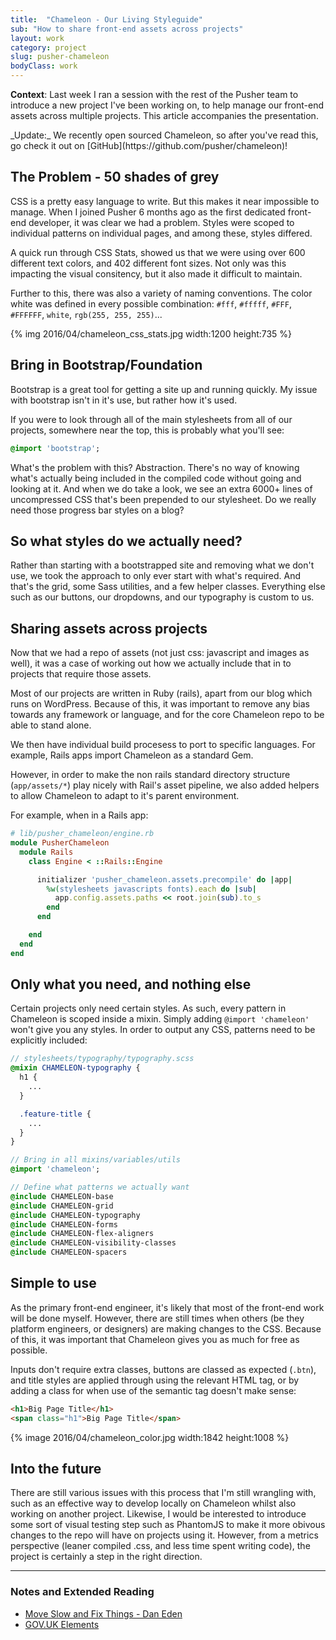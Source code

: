 ```yaml
---
title:  "Chameleon - Our Living Styleguide"
sub: "How to share front-end assets across projects"
layout: work
category: project
slug: pusher-chameleon
bodyClass: work
---
```


**Context**: Last week I ran a session with the rest of the Pusher team to introduce a new project I've been working on, to help manage our front-end assets across multiple projects. This article accompanies the presentation.

<span class="alert">
_Update:_ We recently open sourced Chameleon, so after you've read this, go check it out on [GitHub](https://github.com/pusher/chameleon)!
</span>

## The Problem - 50 shades of grey

CSS is a pretty easy language to write. But this makes it near impossible to manage. When I joined Pusher 6 months ago as the first dedicated front-end developer, it was clear we had a problem. Styles were scoped to individual patterns on individual pages, and among these, styles differed.

A quick run through CSS Stats, showed us that we were using over 600 different text colors, and 402 different font sizes. Not only was this impacting the visual consitency, but it also made it difficult to maintain.

Further to this, there was also a variety of naming conventions. The color white was defined in every possible combination: `#fff`, `#fffff`, `#FFF`, `#FFFFFF`, `white`, `rgb(255, 255, 255)`...

{% img 2016/04/chameleon_css_stats.jpg width:1200 height:735 %}

## Bring in Bootstrap/Foundation
Bootstrap is a great tool for getting a site up and running quickly. My issue with bootstrap isn't in it's use, but rather how it's used.

If you were to look through all of the main stylesheets from all of our projects, somewhere near the top, this is probably what you'll see:

```sass
@import 'bootstrap';
```

What's the problem with this? Abstraction. There's no way of knowing what's actually being included in the compiled code without going and looking at it. And when we do take a look, we see an extra 6000+ lines of uncompressed CSS that's been prepended to our stylesheet. Do we really need those progress bar styles on a blog?

## So what styles do we actually need?
Rather than starting with a bootstrapped site and removing what we don't use, we took the approach to only ever start with what's required. And that's the grid, some Sass utilities, and a few helper classes. Everything else such as our buttons, our dropdowns, and our typography is custom to us.

## Sharing assets across projects
Now that we had a repo of assets (not just css: javascript and images as well), it was a case of working out how we actually include that in to projects that require those assets.

Most of our projects are written in Ruby (rails), apart from our blog which runs on WordPress. Because of this, it was important to remove any bias towards any framework or language, and for the core Chameleon repo to be able to stand alone.

We then have individual build procesess to port to specific languages. For example, Rails apps import Chameleon as a standard Gem.

However, in order to make the non rails standard directory structure (`app/assets/*`) play nicely with Rail's asset pipeline, we also added helpers to allow Chameleon to adapt to it's parent environment.

For example, when in a Rails app:

```ruby
# lib/pusher_chameleon/engine.rb
module PusherChameleon
  module Rails
    class Engine < ::Rails::Engine

      initializer 'pusher_chameleon.assets.precompile' do |app|
        %w(stylesheets javascripts fonts).each do |sub|
          app.config.assets.paths << root.join(sub).to_s
        end
      end

    end
  end
end
```

## Only what you need, and nothing else
Certain projects only need certain styles. As such, every pattern in Chameleon is scoped inside a mixin. Simply adding `@import 'chameleon'` won't give you any styles. In order to output any CSS, patterns need to be explicitly included:

```scss
// stylesheets/typography/typography.scss
@mixin CHAMELEON-typography {
  h1 {
    ...
  }

  .feature-title {
    ...
  }
}
```

```sass
// Bring in all mixins/variables/utils
@import 'chameleon';

// Define what patterns we actually want
@include CHAMELEON-base
@include CHAMELEON-grid
@include CHAMELEON-typography
@include CHAMELEON-forms
@include CHAMELEON-flex-aligners
@include CHAMELEON-visibility-classes
@include CHAMELEON-spacers
```

## Simple to use
As the primary front-end engineer, it's likely that most of the front-end work will be done myself. However, there are still times when others (be they platform engineers, or designers) are making changes to the CSS. Because of this, it was important that Chameleon gives you as much for free as possible.

Inputs don't require extra classes, buttons are classed as expected (`.btn`), and title styles are applied through using the relevant HTML tag, or by adding a class for when use of the semantic tag doesn't make sense:

```html
<h1>Big Page Title</h1>
<span class="h1">Big Page Title</span>
```

{% image 2016/04/chameleon_color.jpg width:1842 height:1008 %}


## Into the future
There are still various issues with this process that I'm still wrangling with, such as an effective way to develop locally on Chameleon whilst also working on another project. Likewise, I would be interested to introduce some sort of visual testing step such as PhantomJS to make it more obivous changes to the repo will have on projects using it.  However, from a metrics perspective (leaner compiled .css, and less time spent writing code), the project is certainly a step in the right direction.

* * *

### Notes and Extended Reading
- [Move Slow and Fix Things - Dan Eden](https://www.youtube.com/watch?v=zmjfh099zYg)
- [GOV.UK Elements](https://www.gov.uk/service-manual/user-centred-design/resources/elements/index.html)
